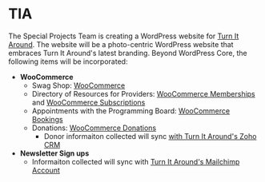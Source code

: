 # TIA

The Special Projects Team is creating a WordPress website for [Turn It Around]( https://# "Named link title"). The website will be a photo-centric WordPress website that embraces Turn It Around's latest branding. Beyond WordPress Core, the following items will be incorporated:

* **WooCommerce**
  * Swag Shop: [WooCommerce](https://woocommerce.com/ "Named link title")
  * Directory of Resources for Providers: [WooCommerce Memberships](https://woocommerce.com/products/woocommerce-memberships/ "Named link title") and [WooCommerce Subscriptions](https://woocommerce.com/products/woocommerce-subscriptions/ "Named link title") 
  * Appointments with the Programming Board: [WooCommerce Bookings](https://woocommerce.com/products/woocommerce-bookings/ "Named link title")
  * Donations: [WooCommerce Donations](https://woocommerce.com/products/donation-product-for-woocommerce/ "Named link title")
    * Donor informaiton collected will sync [with Turn It Around's Zoho CRM]( https://docs.woocommerce.com/document/woocommerce-customers-zoho-crm/  "Named link title")
* **Newsletter Sign ups**
  * Informaiton collected will sync with [Turn It Around's Mailchimp Account]( https://#  "Named link title")
